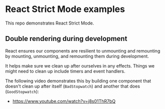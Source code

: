 # React Strict Mode examples

This repo demonstrates React Strict Mode.

## Double rendering during development

React ensures our components are resilient to unmounting and remounting by mounting, unmounting, and remounting them during development.

It helps make sure we clean up after ourselves in any effects. Things we might need to clean up include timers and event handlers.

The following video demonstrates this by building one component that doesn't clean up after itself (`BadStopwatch`) and another that does (`GoodStopwatch`):

- https://www.youtube.com/watch?v=j8s01ThR7bQ
